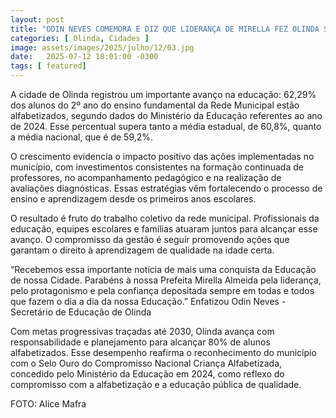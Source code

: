 ```yaml
---
layout: post
title: "ODIN NEVES COMEMORA E DIZ QUE LIDERANÇA DE MIRELLA FEZ OLINDA SUPERAR MÉDIAS DE ALFABETIZAÇÃO DO ESTADO E DO PAÍS"
categories: [ Olinda, Cidades ]
image: assets/images/2025/julho/12/03.jpg
date:   2025-07-12 18:01:00 -0300
tags: [ featured]
---
```

A cidade de Olinda registrou um importante avanço na educação: 62,29% dos alunos do 2º ano do ensino fundamental da Rede Municipal estão alfabetizados, segundo dados do Ministério da Educação referentes ao ano de 2024. Esse percentual supera tanto a média estadual, de 60,8%, quanto a média nacional, que é de 59,2%.

O crescimento evidencia o impacto positivo das ações implementadas no município, com investimentos consistentes na formação continuada de professores, no acompanhamento pedagógico e na realização de avaliações diagnósticas. Essas estratégias vêm fortalecendo o processo de ensino e aprendizagem desde os primeiros anos escolares.

O resultado é fruto do trabalho coletivo da rede municipal. Profissionais da educação, equipes escolares e famílias atuaram juntos para alcançar esse avanço. O compromisso da gestão é seguir promovendo ações que garantam o direito à aprendizagem de qualidade na idade certa.

“Recebemos essa importante notícia de mais uma  conquista da Educação de nossa Cidade. Parabéns à nossa Prefeita Mirella Almeida pela liderança, pelo protagonismo e pela confiança depositada sempre em todas e todos que fazem o dia a dia da nossa Educação.” Enfatizou Odin Neves - Secretário de Educação de Olinda

Com metas progressivas traçadas até 2030, Olinda avança com responsabilidade e planejamento para alcançar 80% de alunos alfabetizados. Esse desempenho reafirma o reconhecimento do município com o Selo Ouro do Compromisso Nacional Criança Alfabetizada, concedido pelo Ministério da Educação em 2024, como reflexo do compromisso com a alfabetização e a educação pública de qualidade.

FOTO: Alice Mafra